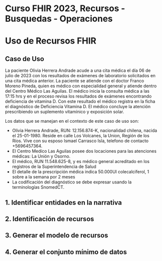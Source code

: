 # Curso FHIR 2023, Recursos - Busquedas - Operaciones #

# Uso de Recursos FHIR #
## Caso de Uso ##

La paciente Olivia Herrera Andrade acude a una cita médica el día 06 de julio de 2023 con los resultados de exámenes de laboratorio solicitados en una cita médica anterior. 
La paciente se atiende con el doctor Franco Moreno Pineda, quien es médico con especialidad general y atiende dentro del Centro Médico Las Aguilas.
El médico inicia la consulta médica a las 17:15 hrs y en el proceso revisa los resultados de exámenes encontrando deficiencia de vitamina D. Con este resultado el médico registra en la ficha el diagnóstico de Deficiencia Vitamina D.
El médico concluye la atención prescribiendo un suplemento vitamínico y exposición solar.

Los datos que se manejan en el contexto de este caso de uso son:
* Olivia Herrera Andrade, RUN: 12.156.874-K, nacionalidad chilena, nacida el 25-01-1980. Reside en calle Los Volcanes, la Union, Región de los Ríos. Vive con su esposo Ismael Carrasco Isla, telefono de contacto +5696457364.
* El Centro Medíco Las Aguilas posee dos locaciones para las atenciones médicas: La Unión y Osorno.
* El médico, RUN 11.548.625-8, y es médico general acreditado en los registros de la Superintendencia de Salud
* El detalle de la prescripción médica indica 50.000UI colecalciferol, 1 sobre a la semana por 2 meses
* La codificación del diagnóstico se debe expresar usando la terminologías SnomedCT.

## 1. Identificar entidades en la narrativa ##

## 2. Identificación de recursos ##

## 3. Generar el modelo de recursos ##

## 4. Generar el conjunto mínimo de datos ##
